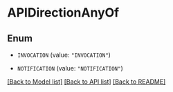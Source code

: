 # APIDirectionAnyOf

## Enum


* `INVOCATION` (value: `"INVOCATION"`)

* `NOTIFICATION` (value: `"NOTIFICATION"`)


[[Back to Model list]](../README.md#documentation-for-models) [[Back to API list]](../README.md#documentation-for-api-endpoints) [[Back to README]](../README.md)


